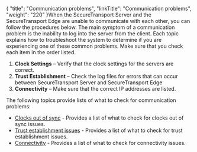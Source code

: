 {
    "title": "Communication problems",
    "linkTitle": "Communication problems",
    "weight": "220"
}When the <span class="mc-variable axway_variables.Component_Short_Name variable">SecureTransport</span> Server and the <span class="mc-variable axway_variables.Component_Short_Name variable">SecureTransport</span> Edge are unable to communicate with each other, you can follow the procedures below. The main symptom of a communication problem is the inability to log into the server from the client. Each topic explains how to troubleshoot the system to determine if you are experiencing one of these common problems. Make sure that you check each item in the order listed.

1.  **Clock Settings** – Verify that the clock settings for the servers are correct.
2.  **Trust Establishment** – Check the log files for errors that can occur between <span class="mc-variable axway_variables.Component_Short_Name variable">SecureTransport</span> Server and <span class="mc-variable axway_variables.Component_Short_Name variable">SecureTransport</span> Edge
3.  **Connectivity** – Make sure that the correct IP addresses are listed.

The following topics provide lists of what to check for communication problems:

-   <a href="c_st_clocks_out_of_sync" class="MCXref xref">Clocks out of sync</a> - Provides a list of what to check for clocks out of sync issues.
-   <a href="c_st_trust_establishment_issues" class="MCXref xref">Trust establishment issues</a> - Provides a list of what to check for trust establishment issues.
-   <a href="c_st_connectivity" class="MCXref xref">Connectivity</a> - Provides a list of what to check for connectivity issues.
